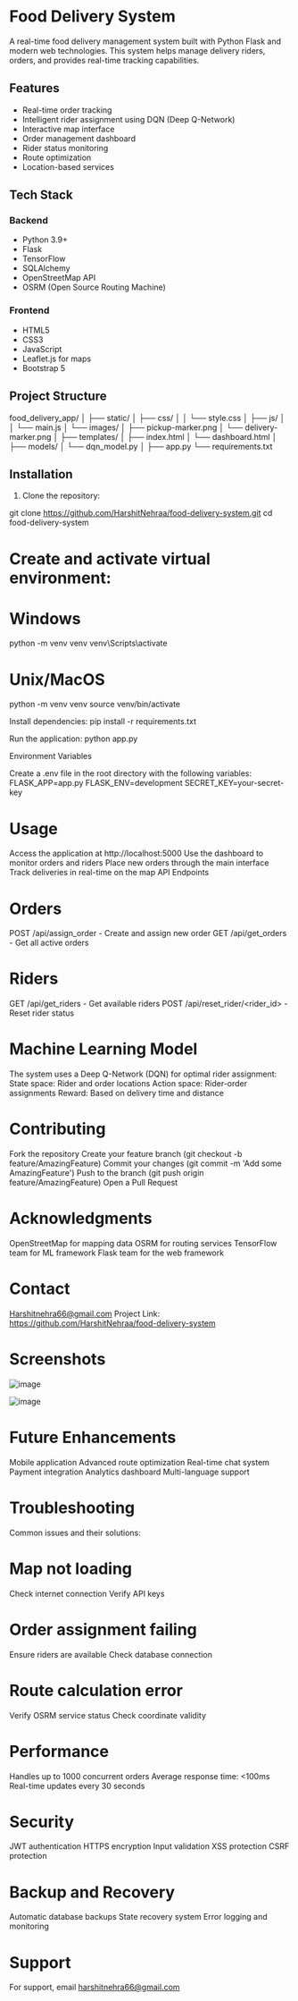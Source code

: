 # Food Delivery System

A real-time food delivery management system built with Python Flask and modern web technologies. This system helps manage delivery riders, orders, and provides real-time tracking capabilities.

## Features

- Real-time order tracking
- Intelligent rider assignment using DQN (Deep Q-Network)
- Interactive map interface
- Order management dashboard
- Rider status monitoring
- Route optimization
- Location-based services

## Tech Stack

### Backend
- Python 3.9+
- Flask
- TensorFlow
- SQLAlchemy
- OpenStreetMap API
- OSRM (Open Source Routing Machine)

### Frontend
- HTML5
- CSS3
- JavaScript
- Leaflet.js for maps
- Bootstrap 5

## Project Structure
food_delivery_app/
│
├── static/
│ ├── css/
│ │ └── style.css
│ ├── js/
│ │ └── main.js
│ └── images/
│ ├── pickup-marker.png
│ └── delivery-marker.png
│
├── templates/
│ ├── index.html
│ └── dashboard.html
│
├── models/
│ └── dqn_model.py
│
├── app.py
└── requirements.txt



## Installation

1. Clone the repository:

git clone https://github.com/HarshitNehraa/food-delivery-system.git
cd food-delivery-system

# Create and activate virtual environment:

# Windows
python -m venv venv
venv\Scripts\activate

# Unix/MacOS
python -m venv venv
source venv/bin/activate

Install dependencies:
pip install -r requirements.txt

Run the application:
python app.py

Environment Variables

Create a .env file in the root directory with the following variables:
FLASK_APP=app.py
FLASK_ENV=development
SECRET_KEY=your-secret-key

# Usage
Access the application at http://localhost:5000
Use the dashboard to monitor orders and riders
Place new orders through the main interface
Track deliveries in real-time on the map
API Endpoints

# Orders
POST /api/assign_order - Create and assign new order
GET /api/get_orders - Get all active orders

# Riders
GET /api/get_riders - Get available riders
POST /api/reset_rider/<rider_id> - Reset rider status

# Machine Learning Model
The system uses a Deep Q-Network (DQN) for optimal rider assignment:
State space: Rider and order locations
Action space: Rider-order assignments
Reward: Based on delivery time and distance

# Contributing
Fork the repository
Create your feature branch (git checkout -b feature/AmazingFeature)
Commit your changes (git commit -m 'Add some AmazingFeature')
Push to the branch (git push origin feature/AmazingFeature)
Open a Pull Request

# Acknowledgments
OpenStreetMap for mapping data
OSRM for routing services
TensorFlow team for ML framework
Flask team for the web framework

# Contact
Harshitnehra66@gmail.com
Project Link: https://github.com/HarshitNehraa/food-delivery-system

# Screenshots
![image](https://github.com/user-attachments/assets/1352971d-7586-4e60-9a38-0f2089c34bee)

![image](https://github.com/user-attachments/assets/67212bf1-a472-4364-9e6b-b3dfc0fe9492)

# Future Enhancements
 Mobile application
 Advanced route optimization
 Real-time chat system
 Payment integration
 Analytics dashboard
 Multi-language support
 
# Troubleshooting
Common issues and their solutions:
# Map not loading
Check internet connection
Verify API keys
# Order assignment failing
Ensure riders are available
Check database connection
# Route calculation error
Verify OSRM service status
Check coordinate validity
# Performance
Handles up to 1000 concurrent orders
Average response time: <100ms
Real-time updates every 30 seconds
# Security
JWT authentication
HTTPS encryption
Input validation
XSS protection
CSRF protection
# Backup and Recovery
Automatic database backups
State recovery system
Error logging and monitoring

# Support
For support, email harshitnehra66@gmail.com
